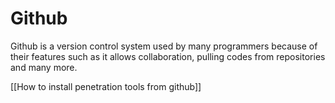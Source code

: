 # Github

Github is a version control system used by many programmers because of their features such as it allows collaboration, pulling codes from repositories and many more. 


[[How to install penetration tools from github]]
